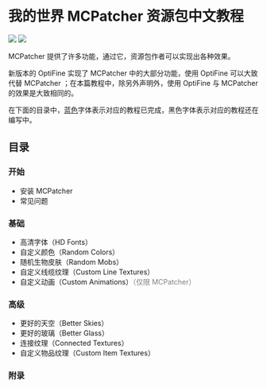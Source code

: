 # 我的世界 MCPatcher 资源包中文教程
![](https://img.shields.io/badge/version-0.0.1-yellow.svg)
![](https://img.shields.io/github/license/YilTeaLing/MCPatcherTutorial.svg)

MCPatcher 提供了许多功能，通过它，资源包作者可以实现出各种效果。

新版本的 OptiFine 实现了 MCPatcher 中的大部分功能，使用 OptiFine 可以大致代替 MCPatcher ；在本篇教程中，除另外声明外，使用 OptiFine 与 MCPatcher 的效果是大致相同的。

在下面的目录中，[蓝色](#)字体表示对应的教程已完成，黑色字体表示对应的教程还在编写中。

## 目录

### 开始

* 安装 MCPatcher
* 常见问题

### 基础

* 高清字体（HD Fonts）
* 自定义颜色（Random Colors）
* 随机生物皮肤（Random Mobs）
* 自定义线缆纹理（Custom Line Textures）
* 自定义动画（Custom Animations）<font color=gray>（仅限 MCPatcher）</font>

### 高级

* 更好的天空（Better Skies）
* 更好的玻璃（Better Glass）
* 连接纹理（Connected Textures）
* 自定义物品纹理（Custom Item Textures）

### 附录
